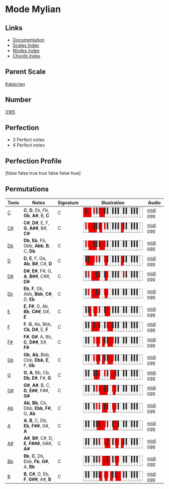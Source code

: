 # Mode Mylian

## Links

- [Documentation](index.md)
- [Scales Index](Scales.md)
- [Modes Index](Modes.md)
- [Chords Index](Chords.md)

## Parent Scale

[Katacrian](ScaleKatacrian.md)

## Number

[3165](https://ianring.com/musictheory/scales/3165)

## Perfection

- 3 Perfect notes
- 4 Perfect notes

## Perfection Profile

[false false true true false false true]

## Permutations

| Tonic | Notes | Signature | Illustration | Audio |
|-------|-------|-----------|--------------|-------|
| [C](ModeCNaturalMylian.md) | **C**, **D**, Eb, Fb, **Gb**, **A#**, B, **C** | C | ![CNaturalMylian](ModeCNaturalMylian.png) | [midi](ModeCNaturalMylian.mid) [ogg](ModeCNaturalMylian.ogg) |
| [C#](ModeCSharpMylian.md) | **C#**, **D#**, E, F, **G**, **A##**, B#, **C#** | C | ![CSharpMylian](ModeCSharpMylian.png) | [midi](ModeCSharpMylian.mid) [ogg](ModeCSharpMylian.ogg) |
| [Db](ModeDFlatMylian.md) | **Db**, **Eb**, Fb, Gbb, **Abb**, **B**, C, **Db** | C | ![DFlatMylian](ModeDFlatMylian.png) | [midi](ModeDFlatMylian.mid) [ogg](ModeDFlatMylian.ogg) |
| [D](ModeDNaturalMylian.md) | **D**, **E**, F, Gb, **Ab**, **B#**, C#, **D** | C | ![DNaturalMylian](ModeDNaturalMylian.png) | [midi](ModeDNaturalMylian.mid) [ogg](ModeDNaturalMylian.ogg) |
| [D#](ModeDSharpMylian.md) | **D#**, **E#**, F#, G, **A**, **B##**, C##, **D#** | C | ![DSharpMylian](ModeDSharpMylian.png) | [midi](ModeDSharpMylian.mid) [ogg](ModeDSharpMylian.ogg) |
| [Eb](ModeEFlatMylian.md) | **Eb**, **F**, Gb, Abb, **Bbb**, **C#**, D, **Eb** | C | ![EFlatMylian](ModeEFlatMylian.png) | [midi](ModeEFlatMylian.mid) [ogg](ModeEFlatMylian.ogg) |
| [E](ModeENaturalMylian.md) | **E**, **F#**, G, Ab, **Bb**, **C##**, D#, **E** | C | ![ENaturalMylian](ModeENaturalMylian.png) | [midi](ModeENaturalMylian.mid) [ogg](ModeENaturalMylian.ogg) |
| [F](ModeFNaturalMylian.md) | **F**, **G**, Ab, Bbb, **Cb**, **D#**, E, **F** | C | ![FNaturalMylian](ModeFNaturalMylian.png) | [midi](ModeFNaturalMylian.mid) [ogg](ModeFNaturalMylian.ogg) |
| [F#](ModeFSharpMylian.md) | **F#**, **G#**, A, Bb, **C**, **D##**, E#, **F#** | C | ![FSharpMylian](ModeFSharpMylian.png) | [midi](ModeFSharpMylian.mid) [ogg](ModeFSharpMylian.ogg) |
| [Gb](ModeGFlatMylian.md) | **Gb**, **Ab**, Bbb, Cbb, **Dbb**, **E**, F, **Gb** | C | ![GFlatMylian](ModeGFlatMylian.png) | [midi](ModeGFlatMylian.mid) [ogg](ModeGFlatMylian.ogg) |
| [G](ModeGNaturalMylian.md) | **G**, **A**, Bb, Cb, **Db**, **E#**, F#, **G** | C | ![GNaturalMylian](ModeGNaturalMylian.png) | [midi](ModeGNaturalMylian.mid) [ogg](ModeGNaturalMylian.ogg) |
| [G#](ModeGSharpMylian.md) | **G#**, **A#**, B, C, **D**, **E##**, F##, **G#** | C | ![GSharpMylian](ModeGSharpMylian.png) | [midi](ModeGSharpMylian.mid) [ogg](ModeGSharpMylian.ogg) |
| [Ab](ModeAFlatMylian.md) | **Ab**, **Bb**, Cb, Dbb, **Ebb**, **F#**, G, **Ab** | C | ![AFlatMylian](ModeAFlatMylian.png) | [midi](ModeAFlatMylian.mid) [ogg](ModeAFlatMylian.ogg) |
| [A](ModeANaturalMylian.md) | **A**, **B**, C, Db, **Eb**, **F##**, G#, **A** | C | ![ANaturalMylian](ModeANaturalMylian.png) | [midi](ModeANaturalMylian.mid) [ogg](ModeANaturalMylian.ogg) |
| [A#](ModeASharpMylian.md) | **A#**, **B#**, C#, D, **E**, **F###**, G##, **A#** | C | ![ASharpMylian](ModeASharpMylian.png) | [midi](ModeASharpMylian.mid) [ogg](ModeASharpMylian.ogg) |
| [Bb](ModeBFlatMylian.md) | **Bb**, **C**, Db, Ebb, **Fb**, **G#**, A, **Bb** | C | ![BFlatMylian](ModeBFlatMylian.png) | [midi](ModeBFlatMylian.mid) [ogg](ModeBFlatMylian.ogg) |
| [B](ModeBNaturalMylian.md) | **B**, **C#**, D, Eb, **F**, **G##**, A#, **B** | C | ![BNaturalMylian](ModeBNaturalMylian.png) | [midi](ModeBNaturalMylian.mid) [ogg](ModeBNaturalMylian.ogg) |
